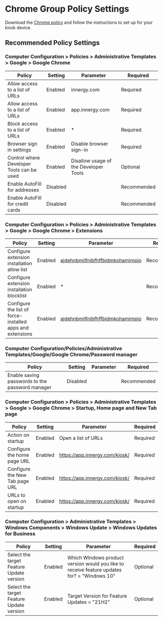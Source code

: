 # Chrome Group Policy Settings

Download the [Chrome policy](https://support.google.com/chrome/a/answer/187202?hl=en) and follow the instructions to set up for your kiosk device.

## Recommended Policy Settings

### Computer Configuration > Policies > Administrative Templates > Google > Google Chrome

| Policy  | Setting | Parameter | Required |
| -- | -- | -- | -- |
| Allow access to a list of URLs | Enabled | innergy.com | Required |
| Allow access to a list of URLs | Enabled | app.innergy.com | Required|
| Block access to a list of URLs | Enabled | * | Required |
| Browser sign in settings | Enabled | Disable browser sign-in | Required |
| Control where Developer Tools can be used | Enabled | Disallow usage of the Developer Tools | Optional |
| Enable AutoFill for addresses | Disabled | | Recommended |
| Enable AutoFill for credit cards | Disabled | | Recommended |

### Computer Configuration > Policies > Administrative Templates > Google > Google Chrome > Extensions

| Policy  | Setting | Parameter | Required |
| -- | -- | -- | -- |
| Configure extension installation allow list | Enabled | [ajdehnbmilfnjbfhffbjdmkohamimpjo](https://chrome.google.com/webstore/detail/innfinergy-v419/ajdehnbmilfnjbfhffbjdmkohamimpjo) | Recommended |
| Configure extension installation blocklist | Enabled | * | Recommended |
| Configure the list of force-installed apps and extensions | Enabled | [ajdehnbmilfnjbfhffbjdmkohamimpjo](https://chrome.google.com/webstore/detail/innfinergy-v419/ajdehnbmilfnjbfhffbjdmkohamimpjo) | Recommended |

### Computer Configuration/Policies/Administrative Templates/Google/Google Chrome/Password manager

| Policy  | Setting | Parameter | Required |
| -- | -- | -- | -- |
| Enable saving passwords to the password manager | Disabled | | Recommended |

### Computer Configuration > Policies > Administrative Templates > Google > Google Chrome > Startup, Home page and New Tab page

| Policy  | Setting | Parameter | Required |
| -- | -- | -- | -- |
| Action on startup | Enabled | Open a list of URLs | Required |
| Configure the home page URL | Enabled | https://app.innergy.com/kiosk/ | Required |
| Configure the New Tab page URL | Enabled | https://app.innergy.com/kiosk/ | Required |
| URLs to open on startup | Enabled | https://app.innergy.com/kiosk/ | Required |

### Computer Configuration > Administrative Templates > Windows Components > Windows Update > Windows Updates for Business

| Policy  | Setting | Parameter | Required |
| -- | -- | -- | -- |
| Select the target Feature Update version | Enabled | Which WIndows product version would you like to receive feature updates for? = "Windows 10" | Optional |
| Select the target Feature Update version | Enabled | Target Version for Feature Updates = "21H2" | Optional |